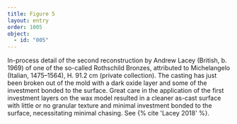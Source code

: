 ```yaml
---
title: Figure 5
layout: entry
order: 1005
object:
  - id: "005"
---
```


In-process detail of the second reconstruction by Andrew Lacey (British, b. 1969) of one of the so-called Rothschild Bronzes, attributed to Michelangelo (Italian, 1475–1564), H. 91.2 cm (private collection). The casting has just been broken out of the mold with a dark oxide layer and some of the investment bonded to the surface. Great care in the application of the first investment layers on the wax model resulted in a cleaner as-cast surface with little or no granular texture and minimal investment bonded to the surface, necessitating minimal chasing. See {% cite 'Lacey 2018' %}.
